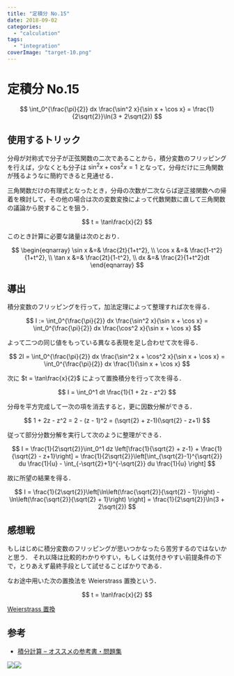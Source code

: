 ```yaml
---
title: "定積分 No.15"
date: 2018-09-02
categories: 
  - "calculation"
tags: 
  - "integration"
coverImage: "target-10.png"
---
```


# 定積分 No.15

$$ \int_0^{\frac{\pi}{2}} dx \frac{\sin^2 x}{\sin x + \cos x} = \frac{1}{2\sqrt{2}}\ln(3 + 2\sqrt{2}) $$

## 使用するトリック

分母が対称式で分子が正弦関数の二次であることから，積分変数のフリッピングを行えば，少なくとも分子は $\sin^2 x + \cos^2 x = 1$ となって，分母だけに三角関数が残るようなに簡約できると見通せる．

三角関数だけの有理式となったとき，分母の次数が二次ならば逆正接関数への帰着を検討して，その他の場合は次の変数変換によって代数関数に直して三角関数の議論から脱することを狙う．

$$ t = \tan\frac{x}{2} $$

このとき計算に必要な諸量は次のとおり．

$$ \begin{eqnarray} \sin x &=& \frac{2t}{1+t^2}, \\ \cos x &=& \frac{1-t^2}{1+t^2}, \\ \tan x &=& \frac{2t}{1-t^2}, \\ dx &=& \frac{2}{1+t^2}dt \end{eqnarray} $$

## 導出

積分変数のフリッピングを行って，加法定理によって整理すれば次を得る．

$$ I := \int_0^{\frac{\pi}{2}} dx \frac{\sin^2 x}{\sin x + \cos x} = \int_0^{\frac{\pi}{2}} dx \frac{\cos^2 x}{\sin x + \cos x} $$

よって二つの同じ値をもっている異なる表現を足し合わせて次を得る．

$$ 2I = \int_0^{\frac{\pi}{2}} dx \frac{\sin^2 x + \cos^2 x}{\sin x + \cos x} = \int_0^{\frac{\pi}{2}} dx \frac{1}{\sin x + \cos x} $$

次に $t = \tan\frac{x}{2}$ によって置換積分を行って次を得る．

$$ I = \int_0^1 dt \frac{1}{1 + 2z - z^2} $$

分母を平方完成して一次の項を消去すると，更に因数分解ができる．

$$ 1 + 2z - z^2 = 2 - (z - 1)^2 = (\sqrt{2} + z-1)(\sqrt{2} - z+1) $$

従って部分分数分解を実行して次のように整理ができる．

$$ I = \frac{1}{2\sqrt{2}}\int_0^1 dz \left[\frac{1}{\sqrt{2} + z-1} + \frac{1}{\sqrt{2} - z+1}\right] = \frac{1}{2\sqrt{2}}\left[\int_{\sqrt{2}-1}^{\sqrt{2}} du \frac{1}{u} - \int_{-\sqrt{2}+1}^{-\sqrt{2}} du \frac{1}{u} \right] $$

故に所望の結果を得る．

$$ I = \frac{1}{2\sqrt{2}}\left[\ln\left(\frac{\sqrt{2}}{\sqrt{2} - 1}\right) - \ln\left(\frac{\sqrt{2}}{\sqrt{2} + 1}\right) \right] = \frac{1}{2\sqrt{2}}\ln(3 + 2\sqrt{2}) $$

## 感想戦

もしはじめに積分変数のフリッピングが思いつかなったら苦労するのではないかと思う． それ以降は比較的わかりやすい，もしくは気付きやすい前提条件の下で，とりあえず最終手段として試せることばかりである．

なお途中用いた次の置換法を Weierstrass 置換という．

$$ t = \tan\frac{x}{2} $$

[Weierstrass 置換](https://en.wikipedia.org/wiki/Weierstrass_substitution)

## 参考

- [積分計算 – オススメの参考書・問題集](https://mathrelish.com/calculation/recommended-books-in-integral-calculus)

[![](images/q)](https://www.amazon.co.jp/gp/product/1493912763/ref=as_li_ss_il?ie=UTF8&linkCode=li3&tag=alexandritefi-22&linkId=a5286db3f4f2b51f66db8f1437793841&language=ja_JP)![](images/ir)

<script type="text/javascript">amzn_assoc_ad_type ="responsive_search_widget"; amzn_assoc_tracking_id ="alexandritefi-22"; amzn_assoc_marketplace ="amazon"; amzn_assoc_region ="JP"; amzn_assoc_placement =""; amzn_assoc_search_type = "search_widget";amzn_assoc_width ="auto"; amzn_assoc_height ="auto"; amzn_assoc_default_search_category =""; amzn_assoc_default_search_key ="積分";amzn_assoc_theme ="light"; amzn_assoc_bg_color ="FFFFFF";</script>

<script src="//z-fe.amazon-adsystem.com/widgets/q?ServiceVersion=20070822&amp;Operation=GetScript&amp;ID=OneJS&amp;WS=1&amp;Marketplace=JP"></script>
